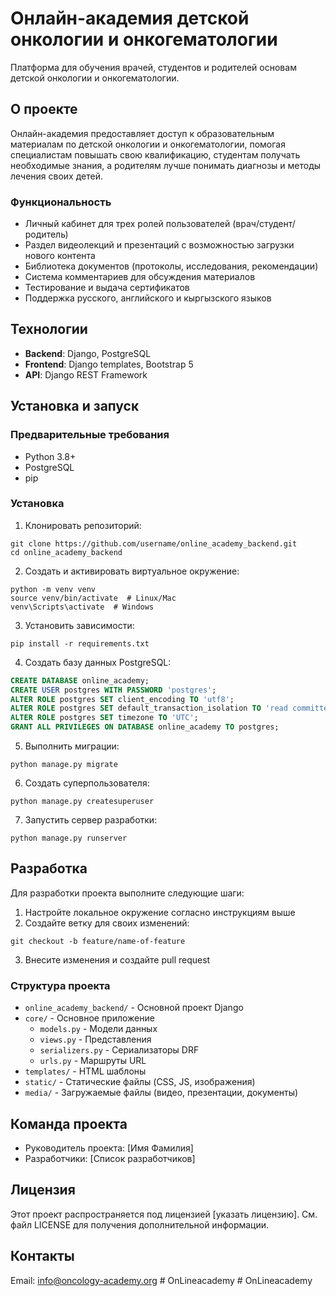 # Онлайн-академия детской онкологии и онкогематологии

Платформа для обучения врачей, студентов и родителей основам детской онкологии и онкогематологии.

## О проекте

Онлайн-академия предоставляет доступ к образовательным материалам по детской онкологии и онкогематологии, помогая специалистам повышать свою квалификацию, студентам получать необходимые знания, а родителям лучше понимать диагнозы и методы лечения своих детей.

### Функциональность

- Личный кабинет для трех ролей пользователей (врач/студент/родитель)
- Раздел видеолекций и презентаций с возможностью загрузки нового контента
- Библиотека документов (протоколы, исследования, рекомендации)
- Система комментариев для обсуждения материалов
- Тестирование и выдача сертификатов
- Поддержка русского, английского и кыргызского языков

## Технологии

- **Backend**: Django, PostgreSQL
- **Frontend**: Django templates, Bootstrap 5
- **API**: Django REST Framework

## Установка и запуск

### Предварительные требования

- Python 3.8+
- PostgreSQL
- pip

### Установка

1. Клонировать репозиторий:
```
git clone https://github.com/username/online_academy_backend.git
cd online_academy_backend
```

2. Создать и активировать виртуальное окружение:
```
python -m venv venv
source venv/bin/activate  # Linux/Mac
venv\Scripts\activate  # Windows
```

3. Установить зависимости:
```
pip install -r requirements.txt
```

4. Создать базу данных PostgreSQL:
```sql
CREATE DATABASE online_academy;
CREATE USER postgres WITH PASSWORD 'postgres';
ALTER ROLE postgres SET client_encoding TO 'utf8';
ALTER ROLE postgres SET default_transaction_isolation TO 'read committed';
ALTER ROLE postgres SET timezone TO 'UTC';
GRANT ALL PRIVILEGES ON DATABASE online_academy TO postgres;
```

5. Выполнить миграции:
```
python manage.py migrate
```

6. Создать суперпользователя:
```
python manage.py createsuperuser
```

7. Запустить сервер разработки:
```
python manage.py runserver
```

## Разработка

Для разработки проекта выполните следующие шаги:

1. Настройте локальное окружение согласно инструкциям выше
2. Создайте ветку для своих изменений:
```
git checkout -b feature/name-of-feature
```
3. Внесите изменения и создайте pull request

### Структура проекта

- `online_academy_backend/` - Основной проект Django
- `core/` - Основное приложение
  - `models.py` - Модели данных
  - `views.py` - Представления
  - `serializers.py` - Сериализаторы DRF
  - `urls.py` - Маршруты URL
- `templates/` - HTML шаблоны
- `static/` - Статические файлы (CSS, JS, изображения)
- `media/` - Загружаемые файлы (видео, презентации, документы)

## Команда проекта

- Руководитель проекта: [Имя Фамилия]
- Разработчики: [Список разработчиков]

## Лицензия

Этот проект распространяется под лицензией [указать лицензию]. См. файл LICENSE для получения дополнительной информации.

## Контакты

Email: info@oncology-academy.org #   O n L i n e a c a d e m y  
 #   O n L i n e a c a d e m y  
 